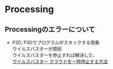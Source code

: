 # Processing
## Processingのエラーについて
- P2D, P3Dでプログラムがスタックする現象  
ウイルスバスターが原因  
ウイルスバスターを停止すれば解決した．  
[ウイルスバスター クラウドを一時停止する方法](https://helpcenter.trendmicro.com/ja-jp/article/tmka-17648/)  
